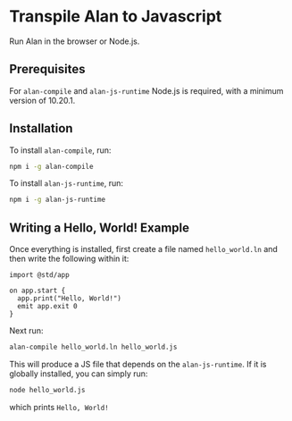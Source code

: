 # Transpile Alan to Javascript

Run Alan in the browser or Node.js.

## Prerequisites

For `alan-compile` and `alan-js-runtime` Node.js is required, with a minimum version of 10.20.1.

## Installation

To install `alan-compile`, run:

```bash
npm i -g alan-compile
```

To install `alan-js-runtime`, run:

```bash
npm i -g alan-js-runtime
```

## Writing a Hello, World! Example

Once everything is installed, first create a file named `hello_world.ln` and then write the following within it:

```alan,editable
import @std/app

on app.start {
  app.print("Hello, World!")
  emit app.exit 0
}
```

Next run:

```bash
alan-compile hello_world.ln hello_world.js
```

This will produce a JS file that depends on the `alan-js-runtime`. If it is globally installed, you can simply run:

```bash
node hello_world.js
```

which prints `Hello, World!`